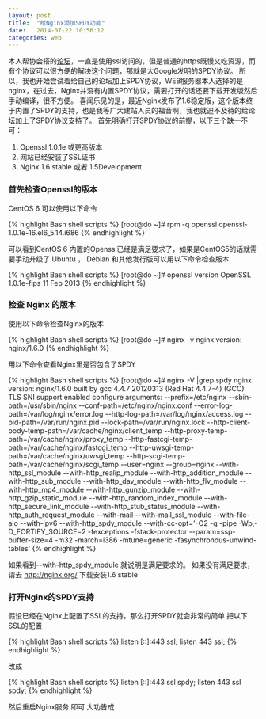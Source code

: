 ```yaml
---
layout: post
title:  "给Nginx添加SPDY功能"
date:   2014-07-22 10:56:12
categories: web
---
```

本人帮协会搭的[论坛](http://forum.opencas.org)，一直是使用ssl访问的，但是普通的https既慢又吃资源，而有个协议可以很方便的解决这个问题，那就是大Google发明的SPDY协议。
所以，我也开始尝试着给自己的论坛加上SPDY协议，WEB服务器本人选择的是nginx，在过去，Nginx并没有内置SPDY协议，需要打开的话还要下载开发版然后手动编译，很不方便。
喜闻乐见的是，最近Nginx发布了1.6稳定版，这个版本终于内置了SPDY的支持，也是我等广大建站人员的福音啊，我也就迫不及待的给论坛加上了SPDY协议支持了。 
  首先明确打开SPDY协议的前提，以下三个缺一不可：

1. Openssl 1.0.1e 或更高版本
2. 网站已经安装了SSL证书
3. Nginx 1.6 stable 或者 1.5Development

### 首先检查Openssl的版本

CentOS 6 可以使用以下命令

{% highlight Bash shell scripts %}
[root@do ~]# rpm -q openssl
openssl-1.0.1e-16.el6_5.14.i686
{% endhighlight %}

可以看到CentOS 6 内置的Openssl已经是满足要求了，如果是CentOS5的话就需要手动升级了 Ubuntu ， Debian 和其他发行版可以用以下命令检查版本

{% highlight Bash shell scripts %}
[root@do ~]# openssl version
OpenSSL 1.0.1e-fips 11 Feb 2013
{% endhighlight %}

### 检查 Nginx 的版本

使用以下命令检查Nginx的版本

{% highlight Bash shell scripts %}
[root@do ~]# nginx -v
nginx version: nginx/1.6.0
{% endhighlight %}

用以下命令查看Nginx里是否包含了SPDY

{% highlight Bash shell scripts %}
[root@do ~]# nginx -V |grep spdy
nginx version: nginx/1.6.0
built by gcc 4.4.7 20120313 (Red Hat 4.4.7-4) (GCC)
TLS SNI support enabled
configure arguments: --prefix=/etc/nginx --sbin-path=/usr/sbin/nginx --conf-path=/etc/nginx/nginx.conf --error-log-path=/var/log/nginx/error.log --http-log-path=/var/log/nginx/access.log --pid-path=/var/run/nginx.pid --lock-path=/var/run/nginx.lock --http-client-body-temp-path=/var/cache/nginx/client_temp --http-proxy-temp-path=/var/cache/nginx/proxy_temp --http-fastcgi-temp-path=/var/cache/nginx/fastcgi_temp --http-uwsgi-temp-path=/var/cache/nginx/uwsgi_temp --http-scgi-temp-path=/var/cache/nginx/scgi_temp --user=nginx --group=nginx --with-http_ssl_module --with-http_realip_module --with-http_addition_module --with-http_sub_module --with-http_dav_module --with-http_flv_module --with-http_mp4_module --with-http_gunzip_module --with-http_gzip_static_module --with-http_random_index_module --with-http_secure_link_module --with-http_stub_status_module --with-http_auth_request_module --with-mail --with-mail_ssl_module --with-file-aio --with-ipv6 --with-http_spdy_module --with-cc-opt='-O2 -g -pipe -Wp,-D_FORTIFY_SOURCE=2 -fexceptions -fstack-protector --param=ssp-buffer-size=4 -m32 -march=i386 -mtune=generic -fasynchronous-unwind-tables'
{% endhighlight %}

如果看到--with-http_spdy_module 就说明是满足要求的。 如果没有满足要求，请去 http://nginx.org/ 下载安装1.6 stable

### 打开Nginx的SPDY支持

假设已经在Nginx上配置了SSL的支持，那么打开SPDY就会非常的简单 把以下SSL的配置

{% highlight Bash shell scripts %}
listen [::]:443 ssl;
listen 443 ssl;
{% endhighlight %}

改成

{% highlight Bash shell scripts %}
listen [::]:443 ssl spdy;
listen 443 ssl spdy;
{% endhighlight %}

然后重启Nginx服务  即可 大功告成